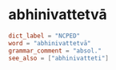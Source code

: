 # abhinivattetvā

``` toml
dict_label = "NCPED"
word = "abhinivattetvā"
grammar_comment = "absol."
see_also = ["abhinivatteti"]
```

